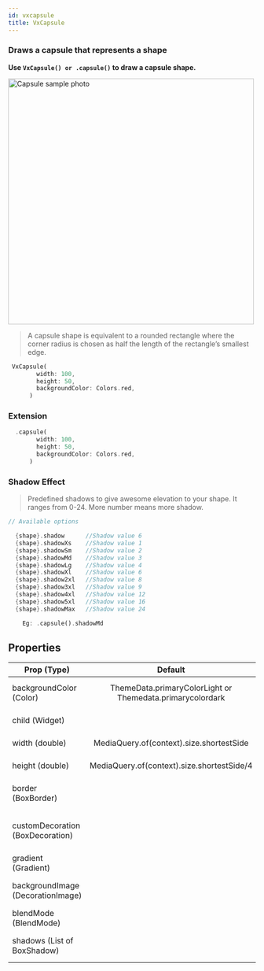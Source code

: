 ```yaml
---
id: vxcapsule
title: VxCapsule
---
```


### Draws a capsule that represents a shape

**Use `VxCapsule() or .capsule()` to draw a capsule shape.**

<img src="https://i.imgur.com/yZfXq9S.png" alt="Capsule sample photo" height="500"/>

> A capsule shape is equivalent to a rounded rectangle where the corner radius is chosen as half the length of the rectangle’s smallest edge.

```dart
 VxCapsule(
        width: 100,
        height: 50,
        backgroundColor: Colors.red,
      )
```

### Extension

```dart
  .capsule(
        width: 100,
        height: 50,
        backgroundColor: Colors.red,
      )
```

### Shadow Effect

> Predefined shadows to give awesome elevation to your shape. It ranges from 0-24. More number means more shadow.

```dart
// Available options

  {shape}.shadow      //Shadow value 6
  {shape}.shadowXs    //Shadow value 1
  {shape}.shadowSm    //Shadow value 2
  {shape}.shadowMd    //Shadow value 3
  {shape}.shadowLg    //Shadow value 4
  {shape}.shadowXl    //Shadow value 6
  {shape}.shadow2xl   //Shadow value 8
  {shape}.shadow3xl   //Shadow value 9
  {shape}.shadow4xl   //Shadow value 12
  {shape}.shadow5xl   //Shadow value 16
  {shape}.shadowMax   //Shadow value 24

    Eg: .capsule().shadowMd

```

## Properties

| Prop (Type)                       |                          Default                          |                        Description |
| --------------------------------- | :-------------------------------------------------------: | ---------------------------------: |
| backgroundColor (Color)           | ThemeData.primaryColorLight or Themedata.primarycolordark |      The color to fill the capsule |
| child (Widget)                    |                                                           |                   Any child widget |
| width (double)                    |         MediaQuery.of(context).size.shortestSide          |               Width of the capsule |
| height (double)                   |        MediaQuery.of(context).size.shortestSide/4         |              Height of the capsule |
| border (BoxBorder)                |                                                           |           Border to provide stroke |
| customDecoration (BoxDecoration)  |                                                           | To fully provide custom decoration |
| gradient (Gradient)               |                                                           |                To provide gradient |
| backgroundImage (DecorationImage) |                                                           |        To provide background image |
| blendMode (BlendMode)             |                                                           |              To provide blend mode |
| shadows (List of BoxShadow)       |                                                           |              To give shadow effect |
